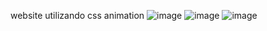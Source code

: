 website utilizando css animation
![image](https://user-images.githubusercontent.com/63018518/171850616-2676a2a0-90ce-4973-9443-a5f6668d85fd.png)
![image](https://user-images.githubusercontent.com/63018518/171850662-c97d22a4-c1eb-4a1f-b52b-60f307d34516.png)
![image](https://user-images.githubusercontent.com/63018518/171850726-0d90753c-367b-464a-9254-3a9d38c8dc72.png)
